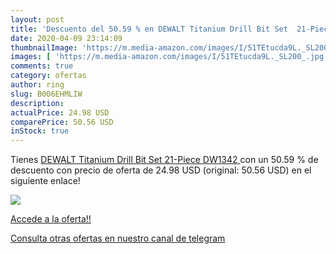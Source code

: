 ```yaml
---
layout: post
title: 'Descuento del 50.59 % en DEWALT Titanium Drill Bit Set  21-Piece '
date: 2020-04-09 23:14:09
thumbnailImage: 'https://m.media-amazon.com/images/I/51TEtucda9L._SL200_.jpg'
images: [ 'https://m.media-amazon.com/images/I/51TEtucda9L._SL200_.jpg' ]
comments: true
category: ofertas
author: ring
slug: B006EHMLIW
description:
actualPrice: 24.98 USD
comparePrice: 50.56 USD
inStock: true
---
```


Tienes [DEWALT Titanium Drill Bit Set  21-Piece  DW1342 ](https://www.amazon.com/dp/B006EHMLIW/?tag=redken08-20) con un 50.59 % de descuento con precio de oferta de 24.98 USD (original: 50.56 USD) en el siguiente enlace!

[![](https://m.media-amazon.com/images/I/51TEtucda9L._SL200_.jpg)](https://www.amazon.com/dp/B006EHMLIW/?tag=redken08-20)

[Accede a la oferta!!](https://www.amazon.com/dp/B006EHMLIW/?tag=redken08-20)

[Consulta otras ofertas en nuestro canal de telegram](https://t.me/s/ofertas25)
